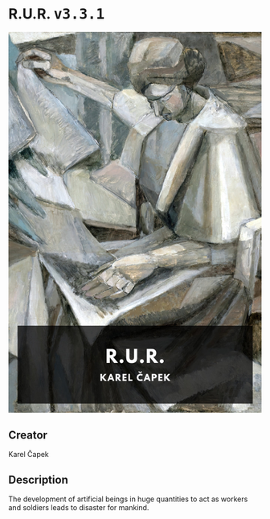 
# R.U.R. <kbd>v3.3.1</kbd>

<center>
  <img src="./cover-1024.jpg"/>
</center>

## Creator
Karel Čapek

## Description
The development of artificial beings in huge quantities to act as workers and soldiers leads to disaster for mankind.
